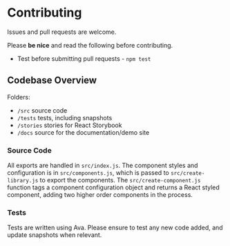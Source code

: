 
# Contributing

Issues and pull requests are welcome.

Please **be nice** and read the following before contributing.

- Test before submitting pull requests - `npm test`

## Codebase Overview

Folders:
- `/src` source code
- `/tests` tests, including snapshots
- `/stories` stories for React Storybook
- `/docs` source for the documentation/demo site

### Source Code

All exports are handled in `src/index.js`.
The component styles and configuration is in `src/components.js`, which is passed to `src/create-library.js` to export the components.
The `src/create-component.js` function tags a component configuration object and returns a React styled component, adding two higher order components in the process.

### Tests

Tests are written using Ava. Please ensure to test any new code added, and update snapshots when relevant.
